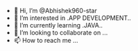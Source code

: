 - 👋 Hi, I’m @Abhishek960-star
- 👀 I’m interested in .APP DEVELOPMENT..
- 🌱 I’m currently learning .JAVA..
- 💞️ I’m looking to collaborate on ...
- 📫 How to reach me ...

<!---
Abhishek960-star/Abhishek960-star is a ✨ special ✨ repository because its `README.md` (this file) appears on your GitHub profile.
You can click the Preview link to take a look at your changes.
--->

